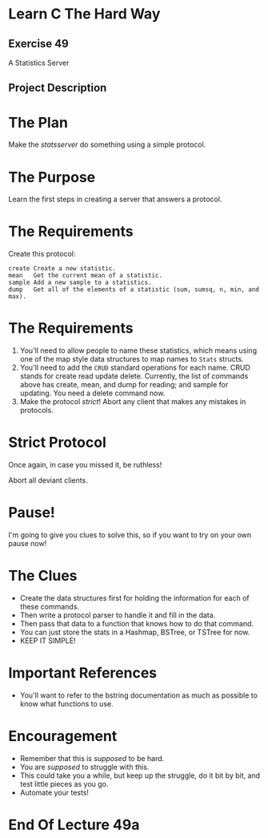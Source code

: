 Learn C The Hard Way
=======

Exercise 49
----

A Statistics Server

Project Description
----



The Plan
====

Make the *statsserver* do something using a simple protocol.



The Purpose
====

Learn the first steps in creating a server that answers a protocol.



The Requirements
====

Create this protocol:

    create Create a new statistic.
    mean   Get the current mean of a statistic.
    sample Add a new sample to a statistics.
    dump   Get all of the elements of a statistic (sum, sumsq, n, min, and max).



The Requirements
====

1. You'll need to allow people to name these statistics, which means using one of the map style data structures to map names to ``Stats`` structs.
2. You'll need to add the ``CRUD`` standard operations for each name.  CRUD stands for create read update delete.  Currently, the list of commands above has create, mean, and dump for reading; and sample for updating.  You need a delete command now.
3. Make the protocol *strict*! Abort any client that makes any mistakes in protocols.



Strict Protocol
====

Once again, in case you missed it, be ruthless!

Abort all deviant clients.


Pause!
====

I'm going to give you clues to solve this, so if you want to try on your own pause now!



The Clues
====

* Create the data structures first for holding the information for each of these commands.
* Then write a protocol parser to handle it and fill in the data.
* Then pass that data to a function that knows how to do that command.
* You can just store the stats in a Hashmap, BSTree, or TSTree for now.
* KEEP IT SIMPLE!



Important References
====

* You'll want to refer to the bstring documentation as much as possible to know what functions to use.



Encouragement
====

* Remember that this is *supposed* to be hard.
* You are *supposed* to struggle with this.
* This could take you a while, but keep up the struggle, do it bit by bit, and test little pieces as you go.
* Automate your tests!



End Of Lecture 49a
=====


